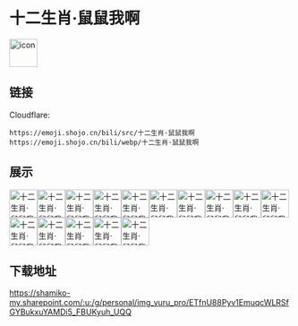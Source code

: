 # 十二生肖·鼠鼠我啊
<img src="https://emoji.shojo.cn/bili/src/十二生肖·鼠鼠我啊/icon.png" width="50" height="50" alt="icon">

## 链接
Cloudflare:
```
https://emoji.shojo.cn/bili/src/十二生肖·鼠鼠我啊
https://emoji.shojo.cn/bili/webp/十二生肖·鼠鼠我啊
```
## 展示
<img src="https://emoji.shojo.cn/bili/src/十二生肖·鼠鼠我啊/十二生肖·鼠鼠我啊-优雅.png" width="50" height="50" alt="十二生肖·鼠鼠我啊-优雅"><img src="https://emoji.shojo.cn/bili/src/十二生肖·鼠鼠我啊/十二生肖·鼠鼠我啊-whats.png" width="50" height="50" alt="十二生肖·鼠鼠我啊-whats"><img src="https://emoji.shojo.cn/bili/src/十二生肖·鼠鼠我啊/十二生肖·鼠鼠我啊-不想上班.png" width="50" height="50" alt="十二生肖·鼠鼠我啊-不想上班"><img src="https://emoji.shojo.cn/bili/src/十二生肖·鼠鼠我啊/十二生肖·鼠鼠我啊-真香.png" width="50" height="50" alt="十二生肖·鼠鼠我啊-真香"><img src="https://emoji.shojo.cn/bili/src/十二生肖·鼠鼠我啊/十二生肖·鼠鼠我啊-打卡.png" width="50" height="50" alt="十二生肖·鼠鼠我啊-打卡"><img src="https://emoji.shojo.cn/bili/src/十二生肖·鼠鼠我啊/十二生肖·鼠鼠我啊-加大班.png" width="50" height="50" alt="十二生肖·鼠鼠我啊-加大班"><img src="https://emoji.shojo.cn/bili/src/十二生肖·鼠鼠我啊/十二生肖·鼠鼠我啊-下班！.png" width="50" height="50" alt="十二生肖·鼠鼠我啊-下班！"><img src="https://emoji.shojo.cn/bili/src/十二生肖·鼠鼠我啊/十二生肖·鼠鼠我啊-歇了.png" width="50" height="50" alt="十二生肖·鼠鼠我啊-歇了"><img src="https://emoji.shojo.cn/bili/src/十二生肖·鼠鼠我啊/十二生肖·鼠鼠我啊-恭喜.png" width="50" height="50" alt="十二生肖·鼠鼠我啊-恭喜"><img src="https://emoji.shojo.cn/bili/src/十二生肖·鼠鼠我啊/十二生肖·鼠鼠我啊-果咩那塞.png" width="50" height="50" alt="十二生肖·鼠鼠我啊-果咩那塞"><img src="https://emoji.shojo.cn/bili/src/十二生肖·鼠鼠我啊/十二生肖·鼠鼠我啊-困鼠.png" width="50" height="50" alt="十二生肖·鼠鼠我啊-困鼠"><img src="https://emoji.shojo.cn/bili/src/十二生肖·鼠鼠我啊/十二生肖·鼠鼠我啊-老板大气.png" width="50" height="50" alt="十二生肖·鼠鼠我啊-老板大气"><img src="https://emoji.shojo.cn/bili/src/十二生肖·鼠鼠我啊/十二生肖·鼠鼠我啊-流泪鼠鼠头.png" width="50" height="50" alt="十二生肖·鼠鼠我啊-流泪鼠鼠头"><img src="https://emoji.shojo.cn/bili/src/十二生肖·鼠鼠我啊/十二生肖·鼠鼠我啊-失眠.png" width="50" height="50" alt="十二生肖·鼠鼠我啊-失眠"><img src="https://emoji.shojo.cn/bili/src/十二生肖·鼠鼠我啊/十二生肖·鼠鼠我啊-晚安.png" width="50" height="50" alt="十二生肖·鼠鼠我啊-晚安">

## 下载地址

https://shamiko-my.sharepoint.com/:u:/g/personal/img_yuru_pro/ETfnU88Pyv1EmuqcWLRSfGYBukxuYAMDi5_FBUKyuh_UQQ